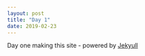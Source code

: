 ```yaml
---
layout: post
title: "Day 1"
date: 2019-02-23
---
```


Day one making this site - powered by [Jekyull](http://jekyllrb.com)
